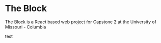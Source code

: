 # The Block
The Block is a React based web project for Capstone 2 at the University of Missouri - Columbia

test

